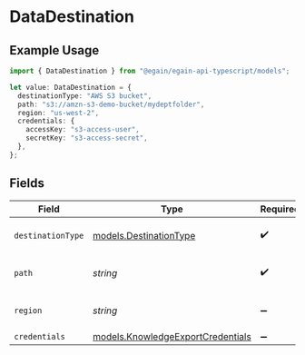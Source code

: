 # DataDestination

## Example Usage

```typescript
import { DataDestination } from "@egain/egain-api-typescript/models";

let value: DataDestination = {
  destinationType: "AWS S3 bucket",
  path: "s3://amzn-s3-demo-bucket/mydeptfolder",
  region: "us-west-2",
  credentials: {
    accessKey: "s3-access-user",
    secretKey: "s3-access-secret",
  },
};
```

## Fields

| Field                                                                        | Type                                                                         | Required                                                                     | Description                                                                  | Example                                                                      |
| ---------------------------------------------------------------------------- | ---------------------------------------------------------------------------- | ---------------------------------------------------------------------------- | ---------------------------------------------------------------------------- | ---------------------------------------------------------------------------- |
| `destinationType`                                                            | [models.DestinationType](../models/destinationtype.md)                       | :heavy_check_mark:                                                           | Type of data destination                                                     | AWS S3 bucket                                                                |
| `path`                                                                       | *string*                                                                     | :heavy_check_mark:                                                           | Path of the data destination                                                 | s3://amzn-s3-demo-bucket/mydeptfolder                                        |
| `region`                                                                     | *string*                                                                     | :heavy_minus_sign:                                                           | Region of the data destination                                               | us-west-2                                                                    |
| `credentials`                                                                | [models.KnowledgeExportCredentials](../models/knowledgeexportcredentials.md) | :heavy_minus_sign:                                                           | N/A                                                                          |                                                                              |